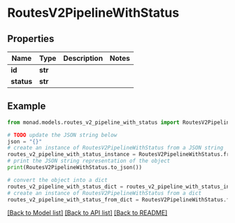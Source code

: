 # RoutesV2PipelineWithStatus


## Properties

Name | Type | Description | Notes
------------ | ------------- | ------------- | -------------
**id** | **str** |  | 
**status** | **str** |  | 

## Example

```python
from monad.models.routes_v2_pipeline_with_status import RoutesV2PipelineWithStatus

# TODO update the JSON string below
json = "{}"
# create an instance of RoutesV2PipelineWithStatus from a JSON string
routes_v2_pipeline_with_status_instance = RoutesV2PipelineWithStatus.from_json(json)
# print the JSON string representation of the object
print(RoutesV2PipelineWithStatus.to_json())

# convert the object into a dict
routes_v2_pipeline_with_status_dict = routes_v2_pipeline_with_status_instance.to_dict()
# create an instance of RoutesV2PipelineWithStatus from a dict
routes_v2_pipeline_with_status_from_dict = RoutesV2PipelineWithStatus.from_dict(routes_v2_pipeline_with_status_dict)
```
[[Back to Model list]](../README.md#documentation-for-models) [[Back to API list]](../README.md#documentation-for-api-endpoints) [[Back to README]](../README.md)


